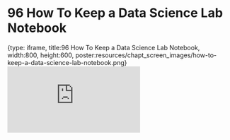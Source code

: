 # 96 How To Keep a Data Science Lab Notebook
 
{type: iframe, title:96 How To Keep a Data Science Lab Notebook, width:800, height:600, poster:resources/chapt_screen_images/how-to-keep-a-data-science-lab-notebook.png}
![](https://datatrail-jhu.github.io/DataTrail_ReOrg/no_toc/how-to-keep-a-data-science-lab-notebook.html)
 

 
